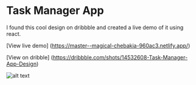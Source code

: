 # Task Manager App

I found this cool design on dribbble and created a live demo of it using react.

[View live demo] (https://master--magical-chebakia-960ac3.netlify.app/)

[View on dribble] (https://dribbble.com/shots/14532608-Task-Manager-App-Design)

![alt text](https://cdn.dribbble.com/users/4189231/screenshots/14532608/media/0649aa76f8f52ed8421b281956cf1d80.png)
